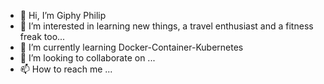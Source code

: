 - 👋 Hi, I’m Giphy Philip
-  👀 I’m interested in learning new things, a travel enthusiast and a fitness freak too...
- 🌱 I’m currently learning Docker-Container-Kubernetes
- 💞️ I’m looking to collaborate on ...
- 📫 How to reach me ...

<!---
giphy-philip/giphy-philip is a ✨ special ✨ repository because its `README.md` (this file) appears on your GitHub profile.
You can click the Preview link to take a look at your changes.
--->
